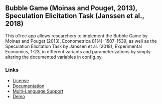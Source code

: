 ## Bubble Game (Moinas and Pouget, 2013), Speculation Elicitation Task (Janssen et al., 2018)

This oTree app allows researchers to implement the Bubble Game by Moinas and Pouget (2013), Econometrica 81(4): 1507-1539, as well as the Speculation Elicitation Task by Janssen et al. (2018), Experimental Economics, 1-23, in different variants and parameterizations by simply altering the documented variables in config.py.

### Links
- [License](https://chr-huber.github.io/downloads/bg/License.pdf "license")
- [Documentation](https://chr-huber.github.io/downloads/bg/Documentation.pdf "documentation")
- [Multi-Language Support](https://chr-huber.github.io/downloads/bg/MultiLanguageSupport.pdf "multi-language support")
- [Demo](http://ch-bg-demo.herokuapp.com "demo")
